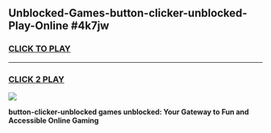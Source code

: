
## Unblocked-Games-button-clicker-unblocked-Play-Online #4k7jw
<h3>
<a href="https://news.freeplayer.one?title=button-clicker-unblocked&ref=3">CLICK TO PLAY</a></h3>
<hr>

<h3>
<a href="https://news.freeplayer.one?title=button-clicker-unblocked&ref=3">CLICK 2 PLAY</a>
  
</h3>

<a href="https://news.freeplayer.one?title=button-clicker-unblocked&ref=3"><img src="https://clearcache.store/games.png"></a>


**button-clicker-unblocked games unblocked: Your Gateway to Fun and Accessible Online Gaming**
